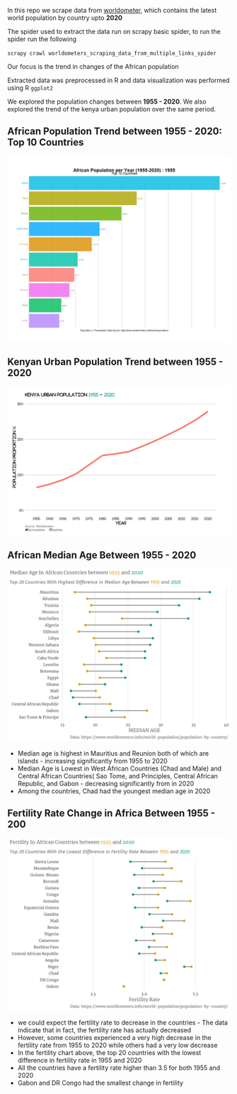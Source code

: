 In this repo we scrape data from [worldometer](https://www.worldometers.info/world-population/), which contains the latest world population by country upto **2020**

The spider used to extract the data run on scrapy basic spider, to run the spider run the following

`scrapy crawl worldometers_scraping_data_from_multiple_links_spider`

Our focus is the trend in changes of the African population

Extracted data was preprocessed in R and data visualization was performed using R `ggplot2`

We explored the population changes between **1955 - 2020**. We also explored the trend of the kenya urban population over the same period.


## African Population Trend between 1955 - 2020: Top 10 Countries

![top_10_countries](https://github.com/wakibia/african-population/blob/master/img/pop_changes.gif)

## Kenyan Urban Population Trend between 1955 - 2020

![kenyan_urban_population](https://github.com/wakibia/african-population/blob/master/img/urban_population-trends.png)


## African Median Age Between 1955 - 2020

![African Median Aged](https://github.com/wakibia/african-population/blob/master/img/median_age.png)

- Median age is highest in Mauritius and Reunion both of which are islands - increasing significantly from 1955 to 2020
- Median Age is Lowest in West African Countries (Chad and Male) and Central African Countries( Sao Tome, and Principles, Central African Republic, and Gabon - decreasing significantly from in 2020
- Among the countries, Chad had the youngest median age in 2020

## Fertility Rate Change in Africa Between 1955 - 200

![Fertility Rate](https://github.com/wakibia/african-population/blob/master/img/fertility_rate.png)

- we could expect the fertility rate to decrease in the countries - The data indicate that in fact, the fertility rate has actually decreased
- However, some countries experienced a very high decrease in the fertility rate from 1955 to 2020 while others had a very low decrease
- In the fertility chart above, the top 20 countries with the lowest difference in fertility rate in 1955 and 2020
- All the countries have a fertility rate higher than 3.5 for both 1955 and 2020
- Gabon and DR Congo had the smallest change in fertility
